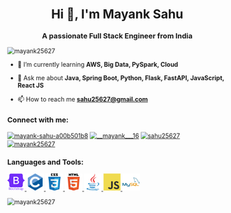 <h1 align="center">Hi 👋, I'm Mayank Sahu</h1>
<h3 align="center">A passionate Full Stack Engineer from India</h3>

<!-- <img align="right" alt="coding" width="400" src="https://media1.giphy.com/media/RbDKaczqWovIugyJmW/giphy.gif?cid=790b7611063b241474378a612d7ddb57827ede76981e0d3b&rid=giphy.gif&ct=g" > -->

<p align="left"> <img src="https://komarev.com/ghpvc/?username=mayank25627&label=Profile%20views&color=0e75b6&style=flat" alt="mayank25627" /> </p>

- 🌱 I’m currently learning **AWS, Big Data, PySpark, Cloud**

- 💬 Ask me about **Java, Spring Boot, Python, Flask, FastAPI, JavaScript, React JS**

- 📫 How to reach me **sahu25627@gmail.com**


<h3 align="left">Connect with me:</h3>
<p align="left">
<a href="https://linkedin.com/in/mayank-sahu-a00b501b8" target="blank"><img align="center" src="https://raw.githubusercontent.com/rahuldkjain/github-profile-readme-generator/master/src/images/icons/Social/linked-in-alt.svg" alt="mayank-sahu-a00b501b8" height="30" width="40" /></a>
<a href="https://instagram.com/__mayank___16" target="blank"><img align="center" src="https://raw.githubusercontent.com/rahuldkjain/github-profile-readme-generator/master/src/images/icons/Social/instagram.svg" alt="__mayank___16" height="30" width="40" /></a>
<a href="https://www.hackerrank.com/sahu25627" target="blank"><img align="center" src="https://raw.githubusercontent.com/rahuldkjain/github-profile-readme-generator/master/src/images/icons/Social/hackerrank.svg" alt="sahu25627" height="30" width="40" /></a>
<a href="https://www.leetcode.com/mayank25627" target="blank"><img align="center" src="https://raw.githubusercontent.com/rahuldkjain/github-profile-readme-generator/master/src/images/icons/Social/leet-code.svg" alt="mayank25627" height="30" width="40" /></a>
</p>

<h3 align="left">Languages and Tools:</h3>
<p align="left"> <a href="https://getbootstrap.com" target="_blank" rel="noreferrer"> <img src="https://raw.githubusercontent.com/devicons/devicon/master/icons/bootstrap/bootstrap-plain-wordmark.svg" alt="bootstrap" width="40" height="40"/> </a> <a href="https://www.cprogramming.com/" target="_blank" rel="noreferrer"> <img src="https://raw.githubusercontent.com/devicons/devicon/master/icons/c/c-original.svg" alt="c" width="40" height="40"/> </a> <a href="https://www.w3schools.com/css/" target="_blank" rel="noreferrer"> <img src="https://raw.githubusercontent.com/devicons/devicon/master/icons/css3/css3-original-wordmark.svg" alt="css3" width="40" height="40"/> </a> <a href="https://www.w3.org/html/" target="_blank" rel="noreferrer"> <img src="https://raw.githubusercontent.com/devicons/devicon/master/icons/html5/html5-original-wordmark.svg" alt="html5" width="40" height="40"/> </a> <a href="https://www.java.com" target="_blank" rel="noreferrer"> <img src="https://raw.githubusercontent.com/devicons/devicon/master/icons/java/java-original.svg" alt="java" width="40" height="40"/> </a> <a href="https://developer.mozilla.org/en-US/docs/Web/JavaScript" target="_blank" rel="noreferrer"> <img src="https://raw.githubusercontent.com/devicons/devicon/master/icons/javascript/javascript-original.svg" alt="javascript" width="40" height="40"/> </a> <a href="https://www.mysql.com/" target="_blank" rel="noreferrer"> <img src="https://raw.githubusercontent.com/devicons/devicon/master/icons/mysql/mysql-original-wordmark.svg" alt="mysql" width="40" height="40"/> </a> </p>

<p><img align="left" src="https://github-readme-stats.vercel.app/api/top-langs?username=mayank25627&show_icons=true&locale=en&layout=compact" alt="mayank25627" /></p>

<!-- <p>&nbsp;<img align="center" src="https://github-readme-stats.vercel.app/api?username=mayank25627&show_icons=true&locale=en" alt="mayank25627" /></p> -->

<!-- <p><img align="center" src="https://github-readme-streak-stats.herokuapp.com/?user=mayank25627&" alt="mayank25627" /></p> -->
